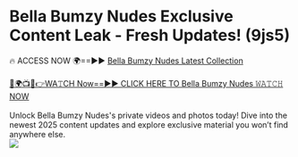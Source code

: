 # Bella Bumzy Nudes Exclusive Content Leak - Fresh Updates! (9js5)

🔥 ACCESS NOW 🌍==►► <a href="https://tinyurl.com/2mz8nhtm" rel="nofollow">Bella Bumzy Nudes Latest Collection</a>
<br><br>
[🔴🌍📺📱👉WA𝚃CH Now==►► CLICK HERE TO Bella Bumzy Nudes 𝚆𝙰𝚃𝙲𝙷 NOW](https://tinyurl.com/2mz8nhtm)
<br><br>
Unlock Bella Bumzy Nudes's private videos and photos today! Dive into the newest 2025 content updates and explore exclusive material you won’t find anywhere else.
<br>
<a href="https://tinyurl.com/2mz8nhtm" rel="nofollow" data-target="animated-image.originalLink"><img src="https://camo.githubusercontent.com/8a4f000d20f83aca3bf7ec5f350d767afa0574a8a352519fd8cfa583a6f93a33/68747470733a2f2f692e696d6775722e636f6d2f644a486b345a712e676966" data-canonical-src="https://i.imgur.com/dJHk4Zq.gif" style="max-width: 100%; display: inline-block;" data-target="animated-image.originalImage"></a>
<br>
